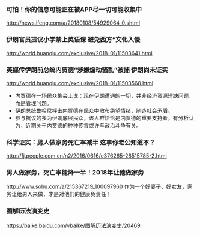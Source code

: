 ### 可怕！你的信息可能正在被APP尽一切可能收集中
http://news.ifeng.com/a/20180108/54929064_0.shtml

### 伊朗官员提议小学禁上英语课 避免西方“文化入侵
http://world.huanqiu.com/exclusive/2018-01/11503641.html

### 英媒传伊朗前总统内贾德“涉嫌煽动骚乱”被捕 伊朗尚未证实
http://world.huanqiu.com/exclusive/2018-01/11503568.html
* 内贾德在一场民众集会上说：现在伊朗遭遇的一切，并非经济资源短缺问题，而是管理问题。
* 伊朗总统鲁哈尼抨击内贾德在民众中散布绝望情绪，制造社会矛盾。
* 参与抗议的多为伊朗底层民众，该人群恰恰是内贾德的重要支持者。有分析认为，近期关于内贾德的种种传言或许与政治斗争有关。

### 科学证实：男人做家务死亡率减半 这事你老公知道不？
http://fj.people.com.cn/n2/2016/0616/c376265-28515785-2.html
### 男人做家务，死亡率能降一半！2018年让他做家务
http://www.sohu.com/a/215367219_100097960
作为一个好妻子、好女友，家务让给男人来做，才是对他们的健康负责任！


### 图解历法演变史
https://baike.baidu.com/vbaike/图解历法演变史/20469
